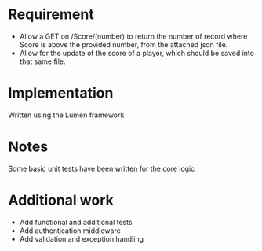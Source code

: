 # Requirement

* Allow a GET on /Score/(number) to return the number of record where Score is above the provided number, from the attached json file.
* Allow for the update of the score of a player, which should be saved into that same file.

# Implementation

Written using the Lumen framework

# Notes

Some basic unit tests have been written for the core logic

# Additional work

* Add functional and additional tests
* Add authentication middleware
* Add validation and exception handling
